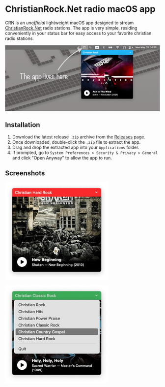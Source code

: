 # ChristianRock.Net radio macOS app

CRN is an _unofficial_ lightweight macOS app designed to stream [ChristianRock.Net](https://christianrock.net/) radio stations.
The app is very simple, residing conveniently in your status bar for easy access to your favorite christian radio stations.

![App](assets/statusbar.png)

## Installation

1. Download the latest release `.zip` archive from the [Releases](https://github.com/avdyushin/CRN/releases) page.
1. Once downloaded, double-click the `.zip` file to extract the app.
1. Drag and drop the extracted app into your `Applications` folder.
1. If prompted, go to `System Preferences > Security & Privacy > General` and click "Open Anyway" to allow the app to run.

## Screenshots

![Player](assets/player.png)

![Stations](assets/stations.png)
